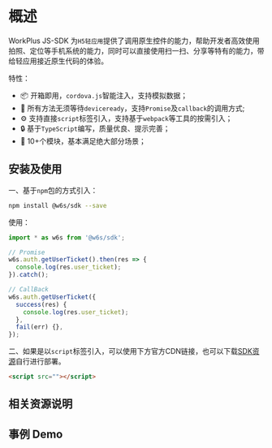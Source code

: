 # 概述

WorkPlus JS-SDK 为`H5轻应用`提供了调用原生控件的能力，帮助开发者高效使用拍照、定位等手机系统的能力，同时可以直接使用扫一扫、分享等特有的能力，带给轻应用接近原生代码的体验。

特性：

* 📦 开箱即用，`cordova.js`智能注入，支持模拟数据；
* 📎 所有方法无须等待`deviceready`，支持`Promise`及`callback`的调用方式;
* ⚙️ 支持直接`script`标签引入，支持基于`webpack`等工具的按需引入；
* 🔒 基于`TypeScript`编写，质量优良、提示完善；
* 🎉 10+个模块，基本满足绝大部分场景；


## 安装及使用

一、基于`npm`包的方式引入：

```sh
npm install @w6s/sdk --save
```

使用：

```js
import * as w6s from '@w6s/sdk';

// Promise
w6s.auth.getUserTicket().then(res => {
  console.log(res.user_ticket); 
}).catch();

// CallBack
w6s.auth.getUserTicket({
  success(res) {
    console.log(res.user_ticket); 
  },
  fail(err) {},
});
```

二、如果是以`script`标签引入，可以使用下方官方CDN链接，也可以下载[SDK资源]()自行进行部署。

```html
<script src=""></script>
```

## 相关资源说明

## 事例 Demo
